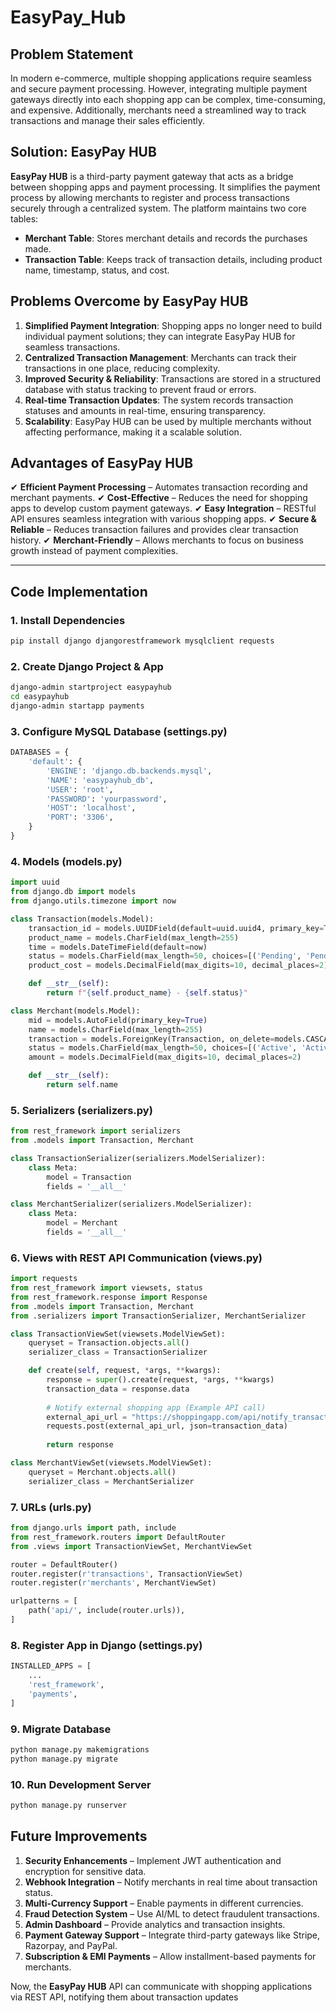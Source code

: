 # EasyPay_Hub
## Problem Statement
In modern e-commerce, multiple shopping applications require seamless and secure payment processing. However, integrating multiple payment gateways directly into each shopping app can be complex, time-consuming, and expensive. Additionally, merchants need a streamlined way to track transactions and manage their sales efficiently.

## Solution: EasyPay HUB
**EasyPay HUB** is a third-party payment gateway that acts as a bridge between shopping apps and payment processing. It simplifies the payment process by allowing merchants to register and process transactions securely through a centralized system. The platform maintains two core tables:
- **Merchant Table**: Stores merchant details and records the purchases made.
- **Transaction Table**: Keeps track of transaction details, including product name, timestamp, status, and cost.

## Problems Overcome by EasyPay HUB
1. **Simplified Payment Integration**: Shopping apps no longer need to build individual payment solutions; they can integrate EasyPay HUB for seamless transactions.
2. **Centralized Transaction Management**: Merchants can track their transactions in one place, reducing complexity.
3. **Improved Security & Reliability**: Transactions are stored in a structured database with status tracking to prevent fraud or errors.
4. **Real-time Transaction Updates**: The system records transaction statuses and amounts in real-time, ensuring transparency.
5. **Scalability**: EasyPay HUB can be used by multiple merchants without affecting performance, making it a scalable solution.

## Advantages of EasyPay HUB
✔ **Efficient Payment Processing** – Automates transaction recording and merchant payments.
✔ **Cost-Effective** – Reduces the need for shopping apps to develop custom payment gateways.
✔ **Easy Integration** – RESTful API ensures seamless integration with various shopping apps.
✔ **Secure & Reliable** – Reduces transaction failures and provides clear transaction history.
✔ **Merchant-Friendly** – Allows merchants to focus on business growth instead of payment complexities.

---

## Code Implementation

### **1. Install Dependencies**
```sh
pip install django djangorestframework mysqlclient requests
```

### **2. Create Django Project & App**
```sh
django-admin startproject easypayhub
cd easypayhub
django-admin startapp payments
```

### **3. Configure MySQL Database** (settings.py)
```python
DATABASES = {
    'default': {
        'ENGINE': 'django.db.backends.mysql',
        'NAME': 'easypayhub_db',
        'USER': 'root',
        'PASSWORD': 'yourpassword',
        'HOST': 'localhost',
        'PORT': '3306',
    }
}
```

### **4. Models (models.py)**
```python
import uuid
from django.db import models
from django.utils.timezone import now

class Transaction(models.Model):
    transaction_id = models.UUIDField(default=uuid.uuid4, primary_key=True, editable=False)
    product_name = models.CharField(max_length=255)
    time = models.DateTimeField(default=now)
    status = models.CharField(max_length=50, choices=[('Pending', 'Pending'), ('Completed', 'Completed'), ('Failed', 'Failed')])
    product_cost = models.DecimalField(max_digits=10, decimal_places=2)

    def __str__(self):
        return f"{self.product_name} - {self.status}"

class Merchant(models.Model):
    mid = models.AutoField(primary_key=True)
    name = models.CharField(max_length=255)
    transaction = models.ForeignKey(Transaction, on_delete=models.CASCADE)
    status = models.CharField(max_length=50, choices=[('Active', 'Active'), ('Inactive', 'Inactive')])
    amount = models.DecimalField(max_digits=10, decimal_places=2)

    def __str__(self):
        return self.name
```

### **5. Serializers (serializers.py)**
```python
from rest_framework import serializers
from .models import Transaction, Merchant

class TransactionSerializer(serializers.ModelSerializer):
    class Meta:
        model = Transaction
        fields = '__all__'

class MerchantSerializer(serializers.ModelSerializer):
    class Meta:
        model = Merchant
        fields = '__all__'
```

### **6. Views with REST API Communication (views.py)**
```python
import requests
from rest_framework import viewsets, status
from rest_framework.response import Response
from .models import Transaction, Merchant
from .serializers import TransactionSerializer, MerchantSerializer

class TransactionViewSet(viewsets.ModelViewSet):
    queryset = Transaction.objects.all()
    serializer_class = TransactionSerializer

    def create(self, request, *args, **kwargs):
        response = super().create(request, *args, **kwargs)
        transaction_data = response.data
        
        # Notify external shopping app (Example API call)
        external_api_url = "https://shoppingapp.com/api/notify_transaction"
        requests.post(external_api_url, json=transaction_data)
        
        return response

class MerchantViewSet(viewsets.ModelViewSet):
    queryset = Merchant.objects.all()
    serializer_class = MerchantSerializer
```

### **7. URLs (urls.py)**
```python
from django.urls import path, include
from rest_framework.routers import DefaultRouter
from .views import TransactionViewSet, MerchantViewSet

router = DefaultRouter()
router.register(r'transactions', TransactionViewSet)
router.register(r'merchants', MerchantViewSet)

urlpatterns = [
    path('api/', include(router.urls)),
]
```

### **8. Register App in Django (settings.py)**
```python
INSTALLED_APPS = [
    ...
    'rest_framework',
    'payments',
]
```

### **9. Migrate Database**
```sh
python manage.py makemigrations
python manage.py migrate
```

### **10. Run Development Server**
```sh
python manage.py runserver
```

## Future Improvements
1. **Security Enhancements** – Implement JWT authentication and encryption for sensitive data.
2. **Webhook Integration** – Notify merchants in real time about transaction status.
3. **Multi-Currency Support** – Enable payments in different currencies.
4. **Fraud Detection System** – Use AI/ML to detect fraudulent transactions.
5. **Admin Dashboard** – Provide analytics and transaction insights.
6. **Payment Gateway Support** – Integrate third-party gateways like Stripe, Razorpay, and PayPal.
7. **Subscription & EMI Payments** – Allow installment-based payments for merchants.

Now, the **EasyPay HUB** API can communicate with shopping applications via REST API, notifying them about transaction updates
